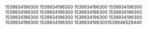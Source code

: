 1539934196300
1539934196300
1539934196300
1539934196300
1539934196300
1539934196300
1539934196300
1539934196300
1539934196300
1539934196300
1539934196300
1539934196300
1539934196300
1539934196300
15399341963001539948529440